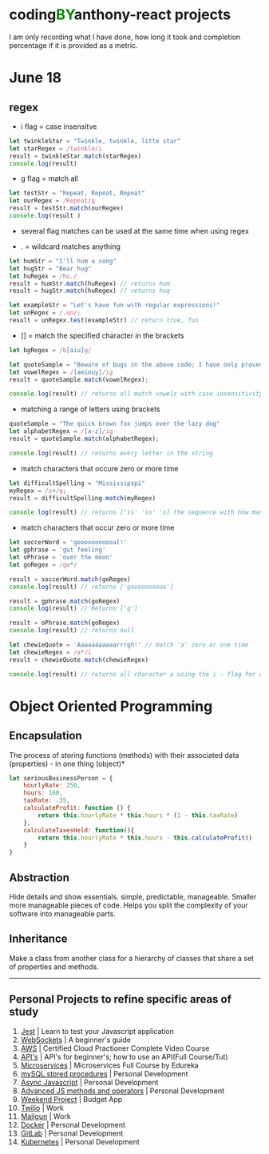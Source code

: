 # coding<span style="color: green">**BY**</span>anthony-react projects
<p>
    I am only recording what I have done, how long it took and completion percentage if it is provided as a metric.
</p>

# June 18
## regex 
- i flag = case insensitve
```javascript
let twinkleStar = "Twinkle, twinkle, litte star"
let starRegex = /twinkle/i
result = twinkleStar.match(starRegex)
console.log(result)
```

- g flag = match all
```javascript
let testStr = "Repeat, Repeat, Repeat"
let ourRegex = /Repeat/g
result = testStr.match(ourRegex)
console.log(result )
```

- several flag matches can be used at the same time when using regex

- . = wildcard matches anything
```javascript
let humStr = "I'll hum a song"
let hugStr = "Bear hug"
let huRegex = /hu./
result = humStr.match(huRegex) // returns hum
result = hugStr.match(huRegex) // returns hug

let exampleStr = "Let's have fun with regular expressions!"
let unRegex = /.un/;
result = unRegex.test(exampleStr) // return true, fun
```

- [] = match the specified character in the brackets
```javascript
let bgRegex = /b[aiu]g/

let quoteSample = "Beware of bugs in the above code; I have only proved it corr"
let vowelRegex = /[aeiouy]/ig
result = quoteSample.match(vowelRegex);

console.log(result) // returns all match vowels with case insensitivity with the included flags
```

- matching a range of letters using brackets
```javascript
quoteSample = "The quick brown fox jumps over the lazy dog"
let alphabetRegex = /[a-z]/ig
result = quoteSample.match(alphabetRegex);

console.log(result) // returns every letter in the string
```

- match characters that occure zero or more time
```javascript
let difficultSpelling = "Mississipspi"
myRegex = /s+/g;
result = difficultSpelling.match(myRegex)

console.log(result) // returns ['ss' 'ss' 's] the sequence with how many times each character occurs
```

- match characters that occur zero or more time
```javascript
let soccerWord = 'gooooooooooal!'
let gphrase = 'gut feeling'
let oPhrase = 'over the moon'
let goRegex = /go*/

result = soccerWord.match(goRegex)
console.log(result) // returns ['goooooooooo']

result = gphrase.match(goRegex)
console.log(result) // Returns ['g']

result = oPhrase.match(goRegex)
console.log(result) // returns null

let chewieQuote = 'Aaaaaaaaaaarrrgh!' // match 'a' zero or one time
let chewieRegex = /a*/i
result = chewieQuote.match(chewieRegex)

console.log(result) // returns all character a using the i - flag for case insensitivity
```

# Object Oriented Programming

## Encapsulation
<p>
    The process of storing functions (methods) with their associated data (properties) - in one thing (object)*
</p>

```javascript
let seriousBusinessPerson = {
    hourlyRate: 250,
    hours: 160,
    taxRate: .35,
    calculateProfit: function () {
        return this.hourlyRate * this.hours * (1 - this.taxRate)
    },
    calculateTaxesHeld: function(){
        return this.hourlyRate * this.hours - this.calculateProfit()
    }
}
```

## Abstraction
<p>
    Hide details and show essentials. simple, predictable, manageable. Smaller more manageable pieces of code. Helps you split the complexity of your software into manageable parts.
</p>

## Inheritance
<p>
    Make a class from another class for a hierarchy of classes that share a set of properties and methods.
</p>

---

## **Personal Projects to refine specific areas of study**
1. [Jest](https://www.youtube.com/watch?v=ajiAl5UNzBU&list=PLKBmYB72-EUh5w_qHFOJBiuVesSzRj_4R&index=2) | Learn to test your Javascript application
2. [WebSockets](https://www.youtube.com/watch?v=8ARodQ4Wlf4&list=PLKBmYB72-EUh5w_qHFOJBiuVesSzRj_4R&index=13) | A beginner's guide
3. [AWS](https://www.youtube.com/watch?v=-FtcnssIpzQ&list=PLKBmYB72-EUh5w_qHFOJBiuVesSzRj_4R&index=23) | Certified Cloud Practioner Complete Video Course
4. [API's](https://www.youtube.com/watch?v=GZvSYJDk-us&list=PLKBmYB72-EUh5w_qHFOJBiuVesSzRj_4R&index=25) | API's for beginner's; how to use an API(Full Course/Tut)
5. [Microservices](https://www.youtube.com/watch?v=tuJqH3AV0e8&list=PLKBmYB72-EUh5w_qHFOJBiuVesSzRj_4R&index=36&t=26s) | Microservices Full Course by Edureka
6. [mySQL stored procedures](https://www.youtube.com/watch?v=yLR1w4tZ36I&list=PLKBmYB72-EUh5w_qHFOJBiuVesSzRj_4R&index=15&t=1s) | Personal Development
7. [Async Javascript](https://www.youtube.com/watch?v=PoRJizFvM7s&list=PLKBmYB72-EUh5w_qHFOJBiuVesSzRj_4R&index=4) | Personal Development
8. [Advanced JS methods and operators](https://www.youtube.com/watch?v=rRgD1yVwIvE&list=PLKBmYB72-EUh5w_qHFOJBiuVesSzRj_4R&index=6) | Personal Development
9. [Weekend Project](https://www.youtube.com/watch?v=fDffQYs2WB0&list=PLKBmYB72-EUh5w_qHFOJBiuVesSzRj_4R&index=3) | Budget App
10. [Twilio](https://www.youtube.com/watch?v=4jUMqutYmyE&list=PLKBmYB72-EUh5w_qHFOJBiuVesSzRj_4R&index=28) | Work
11. [Mailgun](https://www.youtube.com/watch?v=p4sGlrrWzj4&list=PLKBmYB72-EUh5w_qHFOJBiuVesSzRj_4R&index=29) | Work
12. [Docker](https://www.youtube.com/watch?v=fqMOX6JJhGo) | Personal Development
13. [GitLab](https://www.youtube.com/watch?v=PGyhBwLyK2U) | Personal Development
14. [Kubernetes](#) | Personal Development